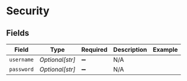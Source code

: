 # Security


## Fields

| Field              | Type               | Required           | Description        | Example            |
| ------------------ | ------------------ | ------------------ | ------------------ | ------------------ |
| `username`         | *Optional[str]*    | :heavy_minus_sign: | N/A                |                    |
| `password`         | *Optional[str]*    | :heavy_minus_sign: | N/A                |                    |